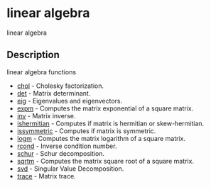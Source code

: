 

# linear algebra

linear algebra

## Description
linear algebra functions


* [chol](chol.md) - Cholesky factorization.
* [det](det.md) - Matrix determinant.
* [eig](eig.md) - Eigenvalues and eigenvectors.
* [expm](expm.md) - Computes the matrix exponential of a square matrix.
* [inv](inv.md) - Matrix inverse.
* [ishermitian](ishermitian.md) - Computes if matrix is hermitian or skew-hermitian.
* [issymmetric](issymmetric.md) - Computes if matrix is symmetric.
* [logm](logm.md) - Computes the matrix logarithm of a square matrix.
* [rcond](rcond.md) - Inverse condition number.
* [schur](schur.md) - Schur decomposition.
* [sqrtm](sqrtm.md) - Computes the matrix square root of a square matrix.
* [svd](svd.md) - Singular Value Decomposition.
* [trace](trace.md) - Matrix trace.



